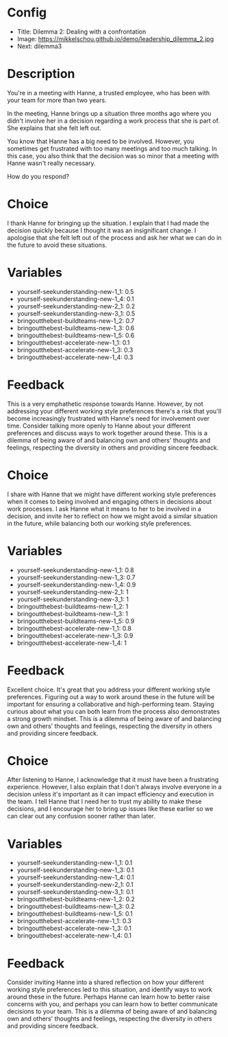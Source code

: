 # Config
 - Title: Dilemma 2: Dealing with a confrontation
 - Image: https://mikkelschou.github.io/demo/leadership_dilemma_2.jpg
 - Next: dilemma3

# Description
You're in a meeting with Hanne, a trusted employee, who has been with your team for more than two years. 

In the meeting, Hanne brings up a situation three months ago where you didn't involve her in a decision regarding a work process that she is part of. She explains that she felt left out.

You know that Hanne has a big need to be involved. However, you sometimes get frustrated with too many meetings and too much talking. In this case, you also think that the decision was so minor that a meeting with Hanne wasn't really necessary.

How do you respond?




# Choice
I thank Hanne for bringing up the situation. I explain that I had made the decision quickly because I thought it was an insignificant change. I apologise that she felt left out of the process and ask her what we can do in the future to avoid these situations.

# Variables
- yourself-seekunderstanding-new-1_1: 0.5
- yourself-seekunderstanding-new-1_4: 0.1
- yourself-seekunderstanding-new-2_1: 0.2
- yourself-seekunderstanding-new-3_1: 0.5
- bringoutthebest-buildteams-new-1_2: 0.7
- bringoutthebest-buildteams-new-1_3: 0.6
- bringoutthebest-buildteams-new-1_5: 0.6
- bringoutthebest-accelerate-new-1_1: 0.1
- bringoutthebest-accelerate-new-1_3: 0.3
- bringoutthebest-accelerate-new-1_4: 0.3
 

# Feedback
This is a very emphathetic response towards Hanne. However, by not addressing your different working style preferences there's a risk that you'll become increasingly frustrated with Hanne's need for involvement over time. Consider talking more openly to Hanne about your different preferences and discuss ways to work together around these. 
This is a dilemma of being aware of and balancing own and others' thoughts and feelings, respecting the diversity in others and providing sincere feedback.




# Choice
I share with Hanne that we might have different working style preferences when it comes to being involved and engaging others in decisions about work processes. I ask Hanne what it means to her to be involved in a decision, and invite her to reflect on how we might avoid a similar situation in the future, while balancing both our working style preferences. 

# Variables
- yourself-seekunderstanding-new-1_1: 0.8
- yourself-seekunderstanding-new-1_3: 0.7
- yourself-seekunderstanding-new-1_4: 0.9
- yourself-seekunderstanding-new-2_1: 1
- yourself-seekunderstanding-new-3_1: 1
- bringoutthebest-buildteams-new-1_2: 1
- bringoutthebest-buildteams-new-1_3: 1
- bringoutthebest-buildteams-new-1_5: 0.9
- bringoutthebest-accelerate-new-1_1: 0.8
- bringoutthebest-accelerate-new-1_3: 0.9
- bringoutthebest-accelerate-new-1_4: 1

# Feedback
Excellent choice. It's great that you address your different working style preferences. Figuring out a way to work around these in the future will be important for ensuring a collaborative and high-performing team. Staying curious about what you can both learn from the process also demonstrates a strong growth mindset. 
This is a dilemma of being aware of and balancing own and others' thoughts and feelings, respecting the diversity in others and providing sincere feedback.



# Choice
After listening to Hanne, I acknowledge that it must have been a frustrating experience. However, I also explain that I don't always involve everyone in a decision unless it's important as it can impact efficiency and execution in the team. I tell Hanne that I need her to trust my ability to make these decisions, and I encourage her to bring up issues like these earlier so we can clear out any confusion sooner rather than later.

# Variables
- yourself-seekunderstanding-new-1_1: 0.1
- yourself-seekunderstanding-new-1_3: 0.1
- yourself-seekunderstanding-new-1_4: 0.1
- yourself-seekunderstanding-new-2_1: 0.1
- yourself-seekunderstanding-new-3_1: 0.1
- bringoutthebest-buildteams-new-1_2: 0.2
- bringoutthebest-buildteams-new-1_3: 0.2
- bringoutthebest-buildteams-new-1_5: 0.1
- bringoutthebest-accelerate-new-1_1: 0.3
- bringoutthebest-accelerate-new-1_3: 0.1
- bringoutthebest-accelerate-new-1_4: 0.1

# Feedback
 Consider inviting Hanne into a shared reflection on how your different working style preferences led to this situation, and identify ways to work around these in the future. Perhaps Hanne can learn how to better raise concerns with you, and perhaps you can learn how to better communicate decisions to your team. 
This is a dilemma of being aware of and balancing own and others' thoughts and feelings, respecting the diversity in others and providing sincere feedback.





